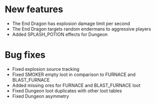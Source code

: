 # New features
* The End Dragon has explosion damage limit per second
* The End Dragon targets random endermans to aggressive players
* Added SPLASH_POTION effects for Dungeon
# Bug fixes
* Fixed explosion source tracking
* Fixed SMOKER empty loot in comparison to FURNACE and BLAST_FURNACE
* Added missing ores for FURNACE and BLAST_FURNACE loot
* Fixed Dungeon loot duplicates with other loot tables
* Fixed Dungeon asymmetry